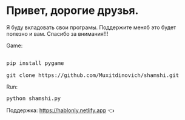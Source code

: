 # Привет, дорогие друзья.
Я буду вкладовать свои програмы. Поддержите меняб это будет полезно и вам. Cпасибо за внимания!!!

Game:

<pre>

pip install pygame

git clone https://github.com/Muxitdinovich/shamshi.git
</pre>

Run:

<pre>
python shamshi.py
</pre>

Поддержка: https://hablonly.netlify.app 👈
